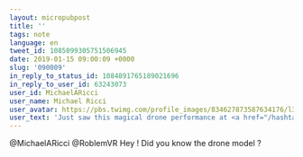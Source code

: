 ```yaml
---
layout: micropubpost
title: ''
tags: note
language: en
tweet_id: 1085099305751506945
date: 2019-01-15 09:00:09 +0000
slug: '090009'
in_reply_to_status_id: 1084891765189021696
in_reply_to_user_id: 63243073
user_id: MichaelARicci
user_name: Michael Ricci
user_avatar: https://pbs.twimg.com/profile_images/834627873587634176/l33UxiOx.jpg
user_text: 'Just saw this magical drone performance at <a href="/hashtag/ARinAction?src=hash" data-query-source="hashtag_click" class="twitter-hashtag pretty-link js-nav" dir="ltr"><s>#</s><b>ARinAction</b></a><a href="https://t.co/sruf3gWpZk" class="twitter-timeline-link u-hidden" data-pre-embedded="true" dir="ltr">pic.twitter.com/sruf3gWpZk</a>'
---
```

@MichaelARicci @RoblemVR Hey ! Did you know the drone model ?
